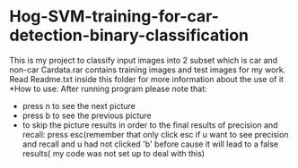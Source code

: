 # Hog-SVM-training-for-car-detection-binary-classification
This is my project to classify input images into 2 subset which is car and non-car
Cardata.rar contains training images and test images for my work. Read Readme.txt inside this folder for more information about the use of it
*How to use: After running program please note that:
- press n to see the next picture
- press b to see the previous picture
- to skip the picture results in order to the final results of precision and recall: press esc(remember that only click esc if u want to see precision and recall and u had not clicked 'b' before cause it will lead to a false results( my code was not set up to deal with this)
